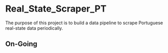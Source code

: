 # Real_State_Scraper_PT
The purpose of this project is to build a data pipeline to scrape Portuguese real-state data periodically.


## On-Going
